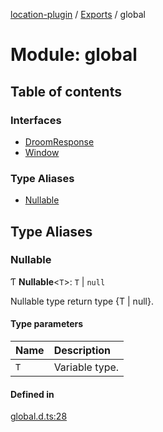 [location-plugin](../README.md) / [Exports](../modules.md) / global

# Module: global

## Table of contents

### Interfaces

- [DroomResponse](../interfaces/global.DroomResponse.md)
- [Window](../interfaces/global.Window.md)

### Type Aliases

- [Nullable](global.md#nullable)

## Type Aliases

### Nullable

Ƭ **Nullable**<`T`\>: `T` \| ``null``

Nullable<T> type return type {T | null}.

#### Type parameters

| Name | Description |
| :------ | :------ |
| `T` | Variable type. |

#### Defined in

[global.d.ts:28](https://github.com/hitendrarao/location/blob/d401e71/src/global.d.ts#L28)
